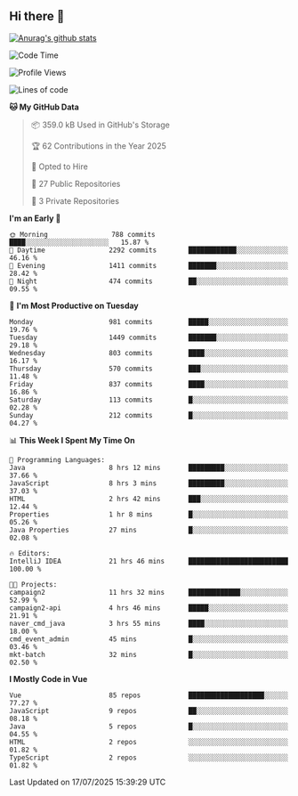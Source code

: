 ## Hi there 👋

[![Anurag's github stats](https://github-readme-stats.vercel.app/api?username=Songwonseok)](https://github.com/anuraghazra/github-readme-stats)



<!--START_SECTION:waka-->
![Code Time](http://img.shields.io/badge/Code%20Time-3%2C652%20hrs%2050%20mins-blue)

![Profile Views](http://img.shields.io/badge/Profile%20Views-0-blue)

![Lines of code](https://img.shields.io/badge/From%20Hello%20World%20I%27ve%20Written-34.8%20million%20lines%20of%20code-blue)

**🐱 My GitHub Data** 

> 📦 359.0 kB Used in GitHub's Storage 
 > 
> 🏆 62 Contributions in the Year 2025
 > 
> 💼 Opted to Hire
 > 
> 📜 27 Public Repositories 
 > 
> 🔑 3 Private Repositories 
 > 
**I'm an Early 🐤** 

```text
🌞 Morning                788 commits         ████░░░░░░░░░░░░░░░░░░░░░   15.87 % 
🌆 Daytime                2292 commits        ████████████░░░░░░░░░░░░░   46.16 % 
🌃 Evening                1411 commits        ███████░░░░░░░░░░░░░░░░░░   28.42 % 
🌙 Night                  474 commits         ██░░░░░░░░░░░░░░░░░░░░░░░   09.55 % 
```
📅 **I'm Most Productive on Tuesday** 

```text
Monday                   981 commits         █████░░░░░░░░░░░░░░░░░░░░   19.76 % 
Tuesday                  1449 commits        ███████░░░░░░░░░░░░░░░░░░   29.18 % 
Wednesday                803 commits         ████░░░░░░░░░░░░░░░░░░░░░   16.17 % 
Thursday                 570 commits         ███░░░░░░░░░░░░░░░░░░░░░░   11.48 % 
Friday                   837 commits         ████░░░░░░░░░░░░░░░░░░░░░   16.86 % 
Saturday                 113 commits         █░░░░░░░░░░░░░░░░░░░░░░░░   02.28 % 
Sunday                   212 commits         █░░░░░░░░░░░░░░░░░░░░░░░░   04.27 % 
```


📊 **This Week I Spent My Time On** 

```text
💬 Programming Languages: 
Java                     8 hrs 12 mins       █████████░░░░░░░░░░░░░░░░   37.66 % 
JavaScript               8 hrs 3 mins        █████████░░░░░░░░░░░░░░░░   37.03 % 
HTML                     2 hrs 42 mins       ███░░░░░░░░░░░░░░░░░░░░░░   12.44 % 
Properties               1 hr 8 mins         █░░░░░░░░░░░░░░░░░░░░░░░░   05.26 % 
Java Properties          27 mins             █░░░░░░░░░░░░░░░░░░░░░░░░   02.08 % 

🔥 Editors: 
IntelliJ IDEA            21 hrs 46 mins      █████████████████████████   100.00 % 

🐱‍💻 Projects: 
campaign2                11 hrs 32 mins      █████████████░░░░░░░░░░░░   52.99 % 
campaign2-api            4 hrs 46 mins       █████░░░░░░░░░░░░░░░░░░░░   21.91 % 
naver_cmd_java           3 hrs 55 mins       ████░░░░░░░░░░░░░░░░░░░░░   18.00 % 
cmd_event_admin          45 mins             █░░░░░░░░░░░░░░░░░░░░░░░░   03.46 % 
mkt-batch                32 mins             █░░░░░░░░░░░░░░░░░░░░░░░░   02.50 % 
```

**I Mostly Code in Vue** 

```text
Vue                      85 repos            ███████████████████░░░░░░   77.27 % 
JavaScript               9 repos             ██░░░░░░░░░░░░░░░░░░░░░░░   08.18 % 
Java                     5 repos             █░░░░░░░░░░░░░░░░░░░░░░░░   04.55 % 
HTML                     2 repos             ░░░░░░░░░░░░░░░░░░░░░░░░░   01.82 % 
TypeScript               2 repos             ░░░░░░░░░░░░░░░░░░░░░░░░░   01.82 % 
```




 Last Updated on 17/07/2025 15:39:29 UTC
<!--END_SECTION:waka-->
